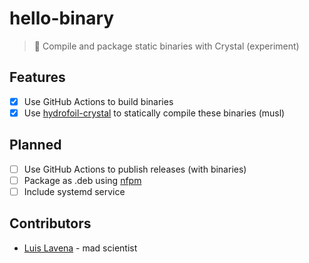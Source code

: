 # hello-binary
> 🧪 Compile and package static binaries with Crystal (experiment)

## Features

- [x] Use GitHub Actions to build binaries
- [x] Use [hydrofoil-crystal](https://github.com/luislavena/hydrofoil-crystal) to statically compile these binaries (musl)

## Planned 

- [ ] Use GitHub Actions to publish releases (with binaries)
- [ ] Package as .deb using [nfpm](https://github.com/goreleaser/nfpm)
- [ ] Include systemd service

## Contributors

- [Luis Lavena](https://github.com/luislavena) - mad scientist
